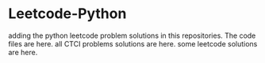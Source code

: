 # Leetcode-Python
adding the python leetcode problem solutions in this repositories. 
The code files are here.
all CTCI problems solutions are here.
some leetcode solutions are here.









































































































































































































































































































































































































































































































































































































































































































